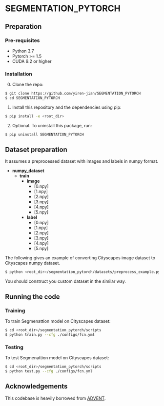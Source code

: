 # SEGMENTATION_PYTORCH

## Preparation

### Pre-requisites
* Python 3.7
* Pytorch >= 1.5
* CUDA 9.2 or higher

### Installation
0. Clone the repo:
```bash
$ git clone https://github.com/yiren-jian/SEGMENTATION_PYTORCH
$ cd SEGMENTATION_PYTORCH
```

1. Install this repository and the dependencies using pip:
```bash
$ pip install -e <root_dir>
```

2. Optional. To uninstall this package, run:
```bash
$ pip uninstall SEGMENTATION_PYTORCH
```

## Dataset preparation
It assumes a preprocessed dataset with images and labels in numpy format.
- __numpy\_dataset__
   - __train__
     - __image__
       - [0.npy]
       - [1.npy]
       - [2.npy]
       - [3.npy]
       - [4.npy]
       - [5.npy]
     - __label__
       - [0.npy]
       - [1.npy]
       - [2.npy]
       - [3.npy]
       - [4.npy]
       - [5.npy]

The following gives an example of converting Cityscapes image dataset to Cityscapes numpy dataset.
```bash
$ python <root_dir>/segmentation_pytorch/datasets/preprocess_example.py
```
You should construct you custom dataset in the similar way.


## Running the code
### Training
To train Segmenattion model on Cityscapes dataset:
```bash
$ cd <root_dir>/segmentation_pytorch/scripts
$ python train.py --cfg ./configs/fcn.yml
```

### Testing
To test Segmenattion model on Cityscapes dataset:
```bash
$ cd <root_dir>/segmentation_pytorch/scripts
$ python test.py --cfg ./configs/fcn.yml
```

## Acknowledgements
This codebase is heavily borrowed from [ADVENT](https://github.com/valeoai/ADVENT).
